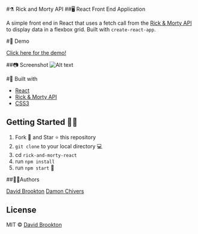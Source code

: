 #⚗️ Rick and Morty API 
##🖥 React Front End Application

A simple front end in React that uses a fetch call from the [Rick & Morty API](http://rickandmortyapi.com) to display data in a flexbox grid. Built with `create-react-app`.

#:cowboy_hat_face: Demo

[Click here for the demo!]()

##📷 Screenshot
![Alt text](./public/screenshot.gif?raw=true "Rick and Morty React API Screenshot GIF")

#🔧 Built with

- [React](https://reactjs.org)
- [Rick & Morty API](http://rickandmortyapi.com)
- [CSS3](https://developer.mozilla.org/en-US/docs/Web/CSS)


## Getting Started :man_astronaut:

1. Fork 🍴 and Star ⭐️ this repository
2. `git clone` to your local directory 💻
3. cd `rick-and-morty-react`
4. run `npm install`
5. run `npm start` :tada:

##👨‍💻Authors

[David Brookton](https://davidbrookton.com)
[Damon Chivers](https://github.com/DamonLC21)

## License

MIT © [David Brookton](https://davidbrookton.com)
